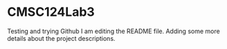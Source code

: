 # CMSC124Lab3
Testing and trying Github I am editing the README file. Adding some more details about the project descriptions.
